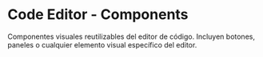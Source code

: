 # Code Editor - Components

Componentes visuales reutilizables del editor de código. Incluyen botones, paneles o cualquier elemento visual específico del editor.
